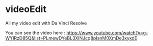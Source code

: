 # videoEdit
 All my video edit with Da Vinci Resolve
 
 You can see the video here : https://www.youtube.com/watch?v=g-WYIRzD85Q&list=PLmewDYeBL3XINJcq8pIsnM0XmDe3xyxdE
